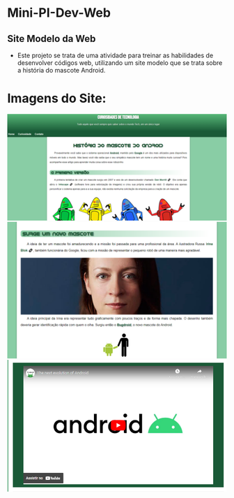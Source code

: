 # Mini-PI-Dev-Web
## Site Modelo da Web
- Este projeto se trata de uma atividade para treinar as habilidades de desenvolver códigos web, utilizando um site modelo que se trata sobre a história do mascote Android.

# Imagens do Site:

![Imagem 1 do projeto web](https://github.com/ThiagoArchete/Mini-PI-Dev-Web/blob/d14d13eca59a69819a8d264671fe8ef3584ff7e6/images/imagem.png)
![Imagem 2 do projeto web](https://github.com/ThiagoArchete/Mini-PI-Dev-Web/blob/102ca0818383ff697af0ba1fa9336b1096e7e4fc/images/imagem%20(1).png)
![Imagem 3 do projeto web](https://github.com/ThiagoArchete/Mini-PI-Dev-Web/blob/8a3f31c631e2829a984f24186d3ec9211a82c852/images/imagem%20(2).png)
